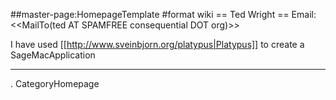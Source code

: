##master-page:HomepageTemplate
#format wiki
== Ted Wright ==
Email: <<MailTo(ted AT SPAMFREE consequential DOT org)>>

I have used [[http://www.sveinbjorn.org/platypus|Platypus]] to create a SageMacApplication

----
 . CategoryHomepage
